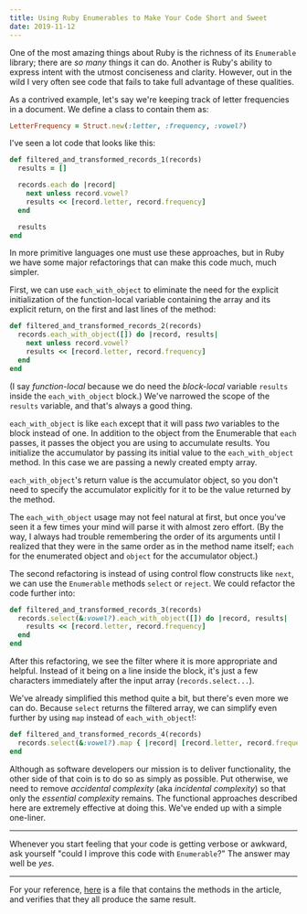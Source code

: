 ```yaml
---
title: Using Ruby Enumerables to Make Your Code Short and Sweet
date: 2019-11-12
---
```


One of the most amazing things about Ruby is the richness of its `Enumerable` library; there are _so many_ things it can do. Another is Ruby's ability to express intent with the utmost conciseness and clarity. However, out in the wild I very often see code that fails to take full advantage of these qualities.
 
As a contrived example, let's say we're keeping track of letter frequencies in a document. We define a class to contain them as:

```ruby
LetterFrequency = Struct.new(:letter, :frequency, :vowel?)
```

I've seen a lot code that looks like this:

```ruby
def filtered_and_transformed_records_1(records)
  results = []

  records.each do |record|
    next unless record.vowel?
    results << [record.letter, record.frequency]
  end

  results
end
```

In more primitive languages one must use these approaches, but in Ruby we have some major refactorings that can make this code much, much simpler.

First, we can use `each_with_object` to eliminate the need for the explicit initialization of the function-local variable containing the array and its explicit return, on the first and last lines of the method:

```ruby
def filtered_and_transformed_records_2(records)
  records.each_with_object([]) do |record, results|
    next unless record.vowel?
    results << [record.letter, record.frequency]
  end
end
```

(I say _function-local_ because we do need the _block-local_ variable `results` inside the `each_with_object` block.) We've narrowed the scope of the `results` variable, and that's always a good thing.

`each_with_object` is like `each` except that it will pass _two_ variables to the block instead of one. In addition to the object from the Enumerable that `each` passes, it passes the object you are using to accumulate results. You initialize the accumulator by passing its initial value to the `each_with_object` method. In this case we are passing a newly created empty array.

`each_with_object`'s return value is the accumulator object, so you don't need to specify the accumulator explicitly for it to be the value returned by the method.

The `each_with_object` usage may not feel natural at first, but once you've seen it a few times your mind will parse it with almost zero effort. (By the way, I always had trouble remembering the order of its arguments until I realized that they were in the same order as in the method name itself; `each` for the enumerated object and `object` for the accumulator object.)

The second refactoring is instead of using control flow constructs like `next`, we can use the `Enumerable` methods `select` or `reject`. We could refactor the code further into:

```ruby
def filtered_and_transformed_records_3(records)
  records.select(&:vowel?).each_with_object([]) do |record, results|
    results << [record.letter, record.frequency]
  end
end
```

After this refactoring, we see the filter where it is more appropriate and helpful. Instead of it being on a line inside the block, it's just a few characters immediately after the input array (`records.select...`).

We've already simplified this method quite a bit, but there's even more we can do. Because `select` returns the filtered array, we can simplify even further by using `map` instead of `each_with_object`!:

```ruby
def filtered_and_transformed_records_4(records)
  records.select(&:vowel?).map { |record| [record.letter, record.frequency] }
end
```

Although as software developers our mission is to deliver functionality, the other side of that coin is to do so as simply as possible. Put otherwise, we need to remove _accidental complexity_ (aka _incidental complexity_) so that only the _essential complexity_ remains. The functional approaches described here are extremely effective at doing this. We've ended up with a simple one-liner.
 
* * * *

Whenever you start feeling that your code is getting verbose or awkward, ask yourself "could I improve this code with `Enumerable`?" The answer may well be _yes_.

* * * *

For your reference, [here](https://github.com/keithrbennett/keithrbennett.github.io/blob/master/source-code/short_sweet.rb) is a file that contains the methods in the article, and verifies that they all produce the same result.